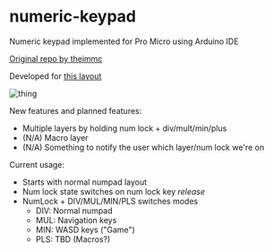 # numeric-keypad
Numeric keypad implemented for Pro Micro using Arduino IDE

[Original repo by theimmc](https://github.com/theimmc/numeric-keypad)

Developed for [this layout](http://www.keyboard-layout-editor.com/#/gists/6e0ff19db4f3ac36ccb57e5ba46f8258)

![thing](http://kle-render.herokuapp.com/api/6e0ff19db4f3ac36ccb57e5ba46f8258)

New features and planned features:

* Multiple layers by holding num lock + div/mult/min/plus
* (N/A) Macro layer
* (N/A) Something to notify the user which layer/num lock we're on

Current usage:

* Starts with normal numpad layout
* Num lock state switches on num lock key _release_
* NumLock + DIV/MUL/MIN/PLS switches modes
  * DIV: Normal numpad
  * MUL: Navigation keys
  * MIN: WASD keys ("Game")
  * PLS: TBD (Macros?)
